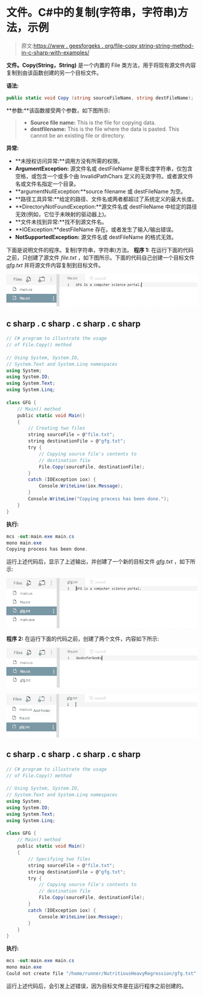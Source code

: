 # 文件。C#中的复制(字符串，字符串)方法，示例

> 原文:[https://www . geesforgeks . org/file-copy string-string-method-in-c-sharp-with-examples/](https://www.geeksforgeeks.org/file-copystring-string-method-in-c-sharp-with-examples/)

**文件。Copy(String，String)** 是一个内置的 File 类方法，用于将现有源文件内容复制到由该函数创建的另一个目标文件。

**语法:**

```cs
public static void Copy (string sourceFileName, string destFileName);
```

**参数:**该函数接受两个参数，如下图所示:

> *   **Source file name:** This is the file for copying data.
> *   **destfilename:** This is the file where the data is pasted. This cannot be an existing file or directory.

**异常:**

*   **未授权访问异常:**调用方没有所需的权限。
*   **ArgumentException:** 源文件名或 destFileName 是零长度字符串，仅包含空格，或包含一个或多个由 InvalidPathChars 定义的无效字符。或者源文件名或文件名指定一个目录。
*   **argumentNullException:**source filename 或 destFileName 为空。
*   **路径工具异常:**给定的路径、文件名或两者都超过了系统定义的最大长度。
*   **DirectoryNotFoundException:**源文件名或 destFileName 中给定的路径无效(例如，它位于未映射的驱动器上)。
*   **文件未找到异常:**找不到源文件名。
*   **IOException:**destFileName 存在。或者发生了输入/输出错误。
*   **NotSupportedException:** 源文件名或 destFileName 的格式无效。

下面是说明文件的程序。复制(字符串，字符串)方法。
**程序 1:** 在运行下面的代码之前，只创建了源文件 *file.txt* ，如下图所示。下面的代码自己创建一个目标文件 *gfg.txt* 并将源文件内容复制到目标文件。

![file.txt](img/11ce063ccdbb74d825d854a2a4f76f93.png)

## c sharp . c sharp . c sharp . c sharp

```cs
// C# program to illustrate the usage
// of File.Copy() method

// Using System, System.IO,
// System.Text and System.Linq namespaces
using System;
using System.IO;
using System.Text;
using System.Linq;

class GFG {
    // Main() method
    public static void Main()
    {
        // Creating two files
        string sourceFile = @"file.txt";
        string destinationFile = @"gfg.txt";
        try {
            // Copying source file's contents to
            // destination file
            File.Copy(sourceFile, destinationFile);
        }
        catch (IOException iox) {
            Console.WriteLine(iox.Message);
        }
        Console.WriteLine("Copying process has been done.");
    }
}
```

**执行:**

```cs
mcs -out:main.exe main.cs
mono main.exe
Copying process has been done.
```

运行上述代码后，显示了上述输出，并创建了一个新的目标文件 *gfg.txt* ，如下所示:

![gfg.txt](img/0921055362c4a01783be7f7948938bcd.png)

**程序 2:** 在运行下面的代码之前，创建了两个文件，内容如下所示:

![file.txt](img/ef542751250dd3132ff0093624432dc1.png)

![gfg.txt](img/19aec66550342a217eba8559a864dce2.png)

## c sharp . c sharp . c sharp . c sharp

```cs
// C# program to illustrate the usage
// of File.Copy() method

// Using System, System.IO,
// System.Text and System.Linq namespaces
using System;
using System.IO;
using System.Text;
using System.Linq;

class GFG {
    // Main() method
    public static void Main()
    {
        // Specifying two files
        string sourceFile = @"file.txt";
        string destinationFile = @"gfg.txt";
        try {
            // Copying source file's contents to
            // destination file
            File.Copy(sourceFile, destinationFile);
        }
        catch (IOException iox) {
            Console.WriteLine(iox.Message);
        }
    }
}
```

**执行:**

```cs
mcs -out:main.exe main.cs
mono main.exe
Could not create file "/home/runner/NutritiousHeavyRegression/gfg.txt". File already exists.
```

运行上述代码后，会引发上述错误，因为目标文件是在运行程序之前创建的。